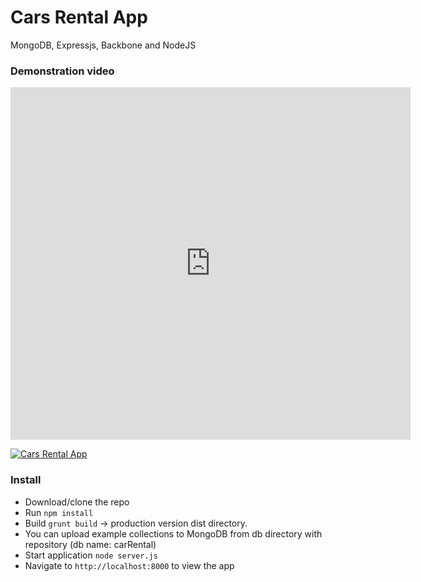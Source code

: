 Cars Rental App
================

MongoDB, Expressjs, Backbone and NodeJS

### Demonstration video

<iframe width="640" height="564" src="https://player.vimeo.com/video/271297703" frameborder="0" allowFullScreen mozallowfullscreen webkitAllowFullScreen></iframe>

[![Cars Rental App](https://imgur.com/a/qN6bR7j)](https://player.vimeo.com/video/271297703 "Demonstration video cars rental application")


### Install

* Download/clone the repo
* Run `npm install`
* Build `grunt build` -> production version dist directory.
* You can upload example collections to MongoDB from db directory with repository 
  (db name: carRental)
* Start application `node server.js`
* Navigate to `http://localhost:8000` to view the app


